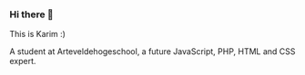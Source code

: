 ### Hi there 👋

This is Karim :) 

A student at Arteveldehogeschool, a future JavaScript, PHP, HTML and CSS expert.
